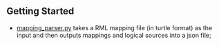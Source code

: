 ## Getting Started
* [mapping_parser.py](https://github.com/huanyu-li/ODGSG/blob/main/mapping_parser/mapping_parser.py) takes a RML mapping file (in turtle format) as the input and then outputs mappings and logical sources into a json file;

